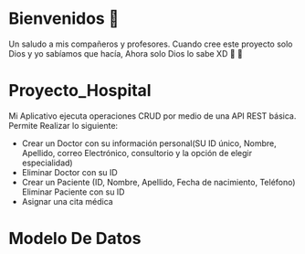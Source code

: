 # Bienvenidos :wave:
Un saludo a mis compañeros y profesores.
Cuando cree este proyecto solo Dios y yo sabíamos que hacía,  Ahora solo Dios lo sabe XD :rofl: :rofl:

# Proyecto_Hospital
Mi Aplicativo ejecuta operaciones CRUD por medio de una API REST básica. Permite Realizar lo siguiente:
- Crear un Doctor con su información personal(SU ID único, Nombre, Apellido, correo Electrónico, consultorio y la opción de elegir 
especialidad)
- Eliminar Doctor con su ID
- Crear un Paciente (ID, Nombre, Apellido, Fecha de nacimiento, Teléfono)
   Eliminar Paciente con su ID
- Asignar una cita médica

# Modelo De Datos

